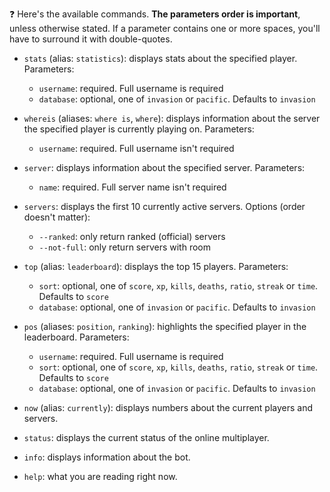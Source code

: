 ❓ Here's the available commands. **The parameters order is important**, unless otherwise stated. If a parameter contains one or more spaces, you'll have to surround it with double-quotes.

- `stats` (alias: `statistics`): displays stats about the specified player. Parameters:
    - `username`: required. Full username is required
    - `database`: optional, one of `invasion` or `pacific`. Defaults to `invasion`

- `whereis` (aliases: `where is`, `where`): displays information about the server the specified player is currently playing on. Parameters:
    - `username`: required. Full username isn't required

- `server`: displays information about the specified server. Parameters:
    - `name`: required. Full server name isn't required

- `servers`: displays the first 10 currently active servers. Options (order doesn't matter):
    - `--ranked`: only return ranked (official) servers
    - `--not-full`: only return servers with room

- `top` (alias: `leaderboard`): displays the top 15 players. Parameters:
    - `sort`: optional, one of `score`, `xp`, `kills`, `deaths`, `ratio`, `streak` or `time`. Defaults to `score`
    - `database`: optional, one of `invasion` or `pacific`. Defaults to `invasion`

- `pos` (aliases: `position`, `ranking`): highlights the specified player in the leaderboard. Parameters:
    - `username`: required. Full username is required
    - `sort`: optional, one of `score`, `xp`, `kills`, `deaths`, `ratio`, `streak` or `time`. Defaults to `score`
    - `database`: optional, one of `invasion` or `pacific`. Defaults to `invasion`

- `now` (alias: `currently`): displays numbers about the current players and servers.

- `status`: displays the current status of the online multiplayer.

- `info`: displays information about the bot.

- `help`: what you are reading right now.